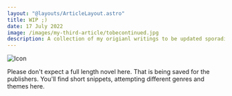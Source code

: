 ```yaml
---
layout: "@layouts/ArticleLayout.astro"
title: WIP ;)
date: 17 July 2022
image: /images/my-third-article/tobecontinued.jpg
description: A collection of my origianl writings to be updated sporadically. Because I am a busy person who suffers from chornic writer's block. 
---
```


![Icon](/images/my-third-article/story.jpg)

Please don't expect a full length novel here. That is being saved for the publishers. You'll find short snippets, attempting different genres and themes here. 




